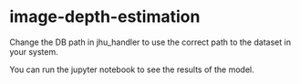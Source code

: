 # image-depth-estimation

Change the DB path in jhu_handler to use the correct path to the dataset in your system.

You can run the jupyter notebook to see the results of the model.